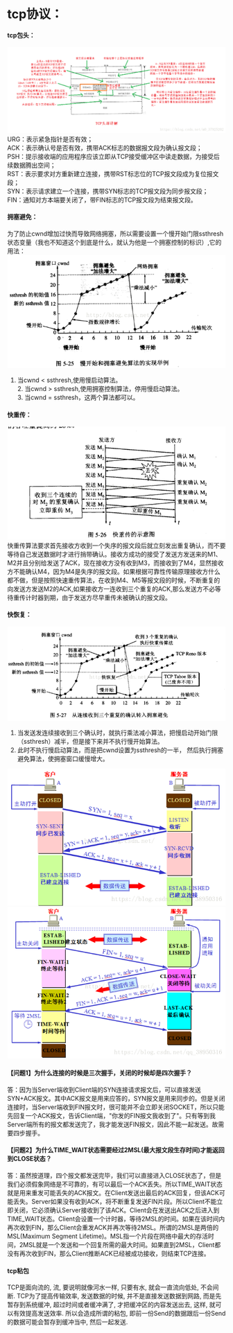 # tcp协议：

#### tcp包头：
  ![image](https://github.com/yincongcyincong/ms/blob/main/image/tcp_header.png)
URG：表示紧急指针是否有效；   
ACK：表示确认号是否有效，携带ACK标志的数据报文段为确认报文段；    
PSH：提示接收端的应用程序应该立即从TCP接受缓冲区中读走数据，为接受后续数据腾出空间；   
RST：表示要求对方重新建立连接，携带RST标志位的TCP报文段成为复位报文段；    
SYN：表示请求建立一个连接，携带SYN标志的TCP报文段为同步报文段；    
FIN：通知对方本端要关闭了，带FIN标志的TCP报文段为结束报文段。

#### 拥塞避免：
为了防止cwnd增加过快而导致网络拥塞，所以需要设置一个慢开始门限ssthresh状态变量（我也不知道这个到底是什么，就认为他是一个拥塞控制的标识）,它的用法：
![image](https://github.com/yincongcyincong/ms/blob/main/image/load_avoid.png)
 1. 当cwnd < ssthresh,使用慢启动算法。   
 2. 当cwnd > ssthresh,使用拥塞控制算法，停用慢启动算法。   
 3. 当cwnd = ssthresh，这两个算法都可以。   

#### 快重传：
  ![image](https://github.com/yincongcyincong/ms/blob/main/image/quick_send.png)
  快重传算法要求首先接收方收到一个失序的报文段后就立刻发出重复确认，而不要等待自己发送数据时才进行捎带确认。接收方成功的接受了发送方发送来的M1、M2并且分别给发送了ACK，现在接收方没有收到M3，而接收到了M4，显然接收方不能确认M4，因为M4是失序的报文段。如果根据可靠性传输原理接收方什么都不做，但是按照快速重传算法，在收到M4、M5等报文段的时候，不断重复的向发送方发送M2的ACK,如果接收方一连收到三个重复的ACK,那么发送方不必等待重传计时器到期，由于发送方尽早重传未被确认的报文段。


#### 快恢复：
![image](https://github.com/yincongcyincong/ms/blob/main/image/quick_recover.png)
  1. 当发送发连续接收到三个确认时，就执行乘法减小算法，把慢启动开始门限（ssthresh）减半，但是接下来并不执行慢开始算法。
  2. 此时不执行慢启动算法，而是把cwnd设置为ssthresh的一半， 然后执行拥塞避免算法，使拥塞窗口缓慢增大。

![image](https://github.com/yincongcyincong/ms/blob/main/image/three_hello.png)
![image](https://github.com/yincongcyincong/ms/blob/main/image/four_goodbye.png)
#### 【问题1】为什么连接的时候是三次握手，关闭的时候却是四次握手？
答：因为当Server端收到Client端的SYN连接请求报文后，可以直接发送SYN+ACK报文。其中ACK报文是用来应答的，SYN报文是用来同步的。但是关闭连接时，当Server端收到FIN报文时，很可能并不会立即关闭SOCKET，所以只能先回复一个ACK报文，告诉Client端，"你发的FIN报文我收到了"。只有等到我Server端所有的报文都发送完了，我才能发送FIN报文，因此不能一起发送。故需要四步握手。

#### 【问题2】为什么TIME_WAIT状态需要经过2MSL(最大报文段生存时间)才能返回到CLOSE状态？
答：虽然按道理，四个报文都发送完毕，我们可以直接进入CLOSE状态了，但是我们必须假象网络是不可靠的，有可以最后一个ACK丢失。所以TIME_WAIT状态就是用来重发可能丢失的ACK报文。在Client发送出最后的ACK回复，但该ACK可能丢失。Server如果没有收到ACK，将不断重复发送FIN片段。所以Client不能立即关闭，它必须确认Server接收到了该ACK。Client会在发送出ACK之后进入到TIME_WAIT状态。Client会设置一个计时器，等待2MSL的时间。如果在该时间内再次收到FIN，那么Client会重发ACK并再次等待2MSL。所谓的2MSL是两倍的MSL(Maximum Segment Lifetime)。MSL指一个片段在网络中最大的存活时间，2MSL就是一个发送和一个回复所需的最大时间。如果直到2MSL，Client都没有再次收到FIN，那么Client推断ACK已经被成功接收，则结束TCP连接。

#### tcp粘包
TCP是面向流的, 流, 要说明就像河水一样, 只要有水, 就会一直流向低处, 不会间断. TCP为了提高传输效率, 发送数据的时候, 并不是直接发送数据到网路, 而是先暂存到系统缓冲, 超过时间或者缓冲满了, 才把缓冲区的内容发送出去, 这样, 就可以有效提高发送效率. 所以会造成所谓的粘包, 即前一份Send的数据跟后一份Send的数据可能会暂存到缓冲当中, 然后一起发送.
